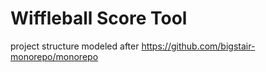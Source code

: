 # Wiffleball Score Tool

project structure modeled after https://github.com/bigstair-monorepo/monorepo
